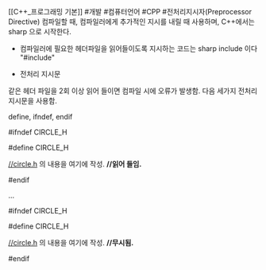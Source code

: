 [[C++_프로그래밍 기본]]
#개발 #컴퓨터언어 #CPP
#전처리지시자(Preprocessor Directive)
컴파일할 때, 컴파일러에게 추가적인 지시를 내릴 때 사용하며, C++에서는 sharp 으로 시작한다.

- 컴파일러에 필요한 헤더파일을 읽어들이도록 지시하는 코드는
sharp include 이다 "#include"


-   전처리 지시문

같은 헤더 파일을 2회 이상 읽어 들이면 컴파일 시에 오류가 발생함. 다음 세가지 전처리 지시문을 사용함.

define, ifndef, endif

#ifndef CIRCLE_H

#define CIRCLE_H

[//circle.h](//circle.h) 의 내용을 여기에 작성. **//읽어 들임.**

#endif

...

#ifndef CIRCLE_H

#define CIRCLE_H

[//circle.h](//circle.h) 의 내용을 여기에 작성. **//무시됨.**

#endif

